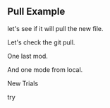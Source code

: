 ## Pull Example

let's see if it will pull the new file.

Let's check the git pull.

One last mod.

And one mode from local.

New Trials

try

